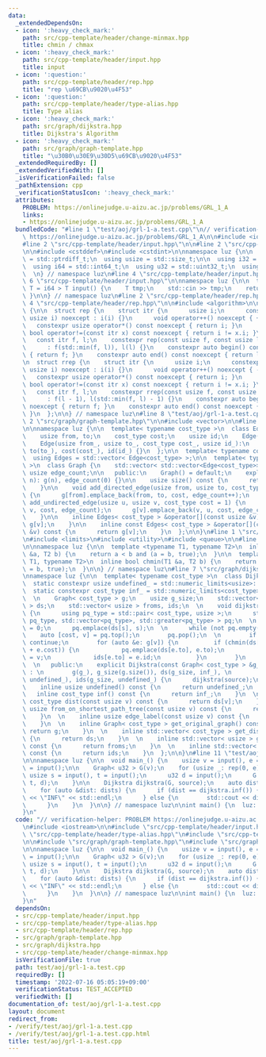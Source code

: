 ```yaml
---
data:
  _extendedDependsOn:
  - icon: ':heavy_check_mark:'
    path: src/cpp-template/header/change-minmax.hpp
    title: chmin / chmax
  - icon: ':heavy_check_mark:'
    path: src/cpp-template/header/input.hpp
    title: input
  - icon: ':question:'
    path: src/cpp-template/header/rep.hpp
    title: "rep \u69CB\u9020\u4F53"
  - icon: ':question:'
    path: src/cpp-template/header/type-alias.hpp
    title: Type alias
  - icon: ':heavy_check_mark:'
    path: src/graph/dijkstra.hpp
    title: Dijkstra's Algorithm
  - icon: ':heavy_check_mark:'
    path: src/graph/graph-template.hpp
    title: "\u30B0\u30E9\u30D5\u69CB\u9020\u4F53"
  _extendedRequiredBy: []
  _extendedVerifiedWith: []
  _isVerificationFailed: false
  _pathExtension: cpp
  _verificationStatusIcon: ':heavy_check_mark:'
  attributes:
    PROBLEM: https://onlinejudge.u-aizu.ac.jp/problems/GRL_1_A
    links:
    - https://onlinejudge.u-aizu.ac.jp/problems/GRL_1_A
  bundledCode: "#line 1 \"test/aoj/grl-1-a.test.cpp\"\n// verification-helper: PROBLEM\
    \ https://onlinejudge.u-aizu.ac.jp/problems/GRL_1_A\n\n#include <iostream>\n\n\
    #line 2 \"src/cpp-template/header/input.hpp\"\n\n#line 2 \"src/cpp-template/header/type-alias.hpp\"\
    \n\n#include <cstddef>\n#include <cstdint>\n\nnamespace luz {\n\n  using isize\
    \ = std::ptrdiff_t;\n  using usize = std::size_t;\n\n  using i32 = std::int32_t;\n\
    \  using i64 = std::int64_t;\n  using u32 = std::uint32_t;\n  using u64 = std::uint64_t;\n\
    \  \n} // namespace luz\n#line 4 \"src/cpp-template/header/input.hpp\"\n\n#line\
    \ 6 \"src/cpp-template/header/input.hpp\"\n\nnamespace luz {\n\n  template< typename\
    \ T = i64 > T input() {\n    T tmp;\n    std::cin >> tmp;\n    return tmp;\n \
    \ }\n\n} // namespace luz\n#line 2 \"src/cpp-template/header/rep.hpp\"\n\n#line\
    \ 4 \"src/cpp-template/header/rep.hpp\"\n\n#include <algorithm>\n\nnamespace luz\
    \ {\n\n  struct rep {\n    struct itr {\n      usize i;\n      constexpr itr(const\
    \ usize i) noexcept : i(i) {}\n      void operator++() noexcept { ++i; }\n   \
    \   constexpr usize operator*() const noexcept { return i; }\n      constexpr\
    \ bool operator!=(const itr x) const noexcept { return i != x.i; }\n    };\n \
    \   const itr f, l;\n    constexpr rep(const usize f, const usize l) noexcept\n\
    \      : f(std::min(f, l)), l(l) {}\n    constexpr auto begin() const noexcept\
    \ { return f; }\n    constexpr auto end() const noexcept { return l; }\n  };\n\
    \n  struct rrep {\n    struct itr {\n      usize i;\n      constexpr itr(const\
    \ usize i) noexcept : i(i) {}\n      void operator++() noexcept { --i; }\n   \
    \   constexpr usize operator*() const noexcept { return i; }\n      constexpr\
    \ bool operator!=(const itr x) const noexcept { return i != x.i; }\n    };\n \
    \   const itr f, l;\n    constexpr rrep(const usize f, const usize l) noexcept\n\
    \      : f(l - 1), l(std::min(f, l) - 1) {}\n    constexpr auto begin() const\
    \ noexcept { return f; }\n    constexpr auto end() const noexcept { return l;\
    \ }\n  };\n\n} // namespace luz\n#line 8 \"test/aoj/grl-1-a.test.cpp\"\n\n#line\
    \ 2 \"src/graph/graph-template.hpp\"\n\n#include <vector>\n\n#line 6 \"src/graph/graph-template.hpp\"\
    \n\nnamespace luz {\n\n  template< typename cost_type >\n  class Edge {\n   public:\n\
    \    usize from, to;\n    cost_type cost;\n    usize id;\n    Edge() = default;\n\
    \    Edge(usize from_, usize to_, cost_type cost_, usize id_):\n      from(from_),\
    \ to(to_), cost(cost_), id(id_) {}\n  };\n\n  template< typename cost_type >\n\
    \  using Edges = std::vector< Edge<cost_type> >;\n\n  template< typename cost_type\
    \ >\n  class Graph {\n    std::vector< std::vector<Edge<cost_type>> > g;\n   \
    \ usize edge_count;\n\n   public:\n    Graph() = default;\n    explicit Graph(usize\
    \ n): g(n), edge_count(0) {}\n\n    usize size() const {\n      return g.size();\n\
    \    }\n\n    void add_directed_edge(usize from, usize to, cost_type cost = 1)\
    \ {\n      g[from].emplace_back(from, to, cost, edge_count++);\n    }\n\n    void\
    \ add_undirected_edge(usize u, usize v, cost_type cost = 1) {\n      g[u].emplace_back(u,\
    \ v, cost, edge_count);\n      g[v].emplace_back(v, u, cost, edge_count++);\n\
    \    }\n\n    inline Edges< cost_type > &operator[](const usize &v) {\n      return\
    \ g[v];\n    }\n\n    inline const Edges< cost_type > &operator[](const usize\
    \ &v) const {\n      return g[v];\n    }\n  };\n\n}\n#line 1 \"src/graph/dijkstra.hpp\"\
    \n#include <limits>\n#include <utility>\n#include <queue>\n\n#line 2 \"src/cpp-template/header/change-minmax.hpp\"\
    \n\nnamespace luz {\n\n  template <typename T1, typename T2>\n  inline bool chmax(T1\
    \ &a, T2 b) {\n    return a < b and (a = b, true);\n  }\n\n  template <typename\
    \ T1, typename T2>\n  inline bool chmin(T1 &a, T2 b) {\n    return a > b and (a\
    \ = b, true);\n  }\n\n} // namespace luz\n#line 7 \"src/graph/dijkstra.hpp\"\n\
    \nnamespace luz {\n\n  template< typename cost_type >\n  class Dijkstra {\n  \
    \  static constexpr usize undefined_ = std::numeric_limits<usize>::max();\n  \
    \  static constexpr cost_type inf_ = std::numeric_limits<cost_type>::max();\n\
    \  \n    Graph< cost_type > g;\n    usize g_size;\n    std::vector< cost_type\
    \ > ds;\n    std::vector< usize > froms, ids;\n  \n    void dijkstra(usize s)\
    \ {\n      using pq_type = std::pair< cost_type, usize >;\n      std::priority_queue<\
    \ pq_type, std::vector<pq_type>, std::greater<pq_type> > pq;\n  \n      ds[s]\
    \ = 0;\n      pq.emplace(ds[s], s);\n  \n      while (not pq.empty()) {\n    \
    \    auto [cost, v] = pq.top();\n        pq.pop();\n  \n        if (ds[v] < cost)\
    \ continue;\n        for (auto &e: g[v]) {\n          if (chmin(ds[e.to], cost\
    \ + e.cost)) {\n            pq.emplace(ds[e.to], e.to);\n            froms[e.to]\
    \ = v;\n            ids[e.to] = e.id;\n          }\n        }\n      }\n    }\n\
    \  \n   public:\n    explicit Dijkstra(const Graph< cost_type > &g_, usize source)\
    \ : \n        g(g_), g_size(g.size()), ds(g_size, inf_), \n        froms(g_size,\
    \ undefined_), ids(g_size, undefined_) {\n      dijkstra(source);\n    }\n  \n\
    \    inline usize undefined() const {\n      return undefined_;\n    }\n  \n \
    \   inline cost_type inf() const {\n      return inf_;\n    }\n  \n    inline\
    \ cost_type dist(const usize v) const {\n      return ds[v];\n    }\n  \n    inline\
    \ usize from_on_shortest_path_tree(const usize v) const {\n      return froms[v];\n\
    \    }\n  \n    inline usize edge_label(const usize v) const {\n      return ids[v];\n\
    \    }\n  \n    inline Graph< cost_type > get_original_graph() const {\n     \
    \ return g;\n    }\n  \n    inline std::vector< cost_type > get_distances() const\
    \ {\n      return ds;\n    }\n  \n    inline std::vector< usize > get_shortest_path_tree()\
    \ const {\n      return froms;\n    }\n  \n    inline std::vector< usize > get_edge_labels()\
    \ const {\n      return ids;\n    }\n  };\n\n}\n#line 11 \"test/aoj/grl-1-a.test.cpp\"\
    \n\nnamespace luz {\n\n  void main_() {\n    usize v = input(), e = input(), source\
    \ = input();\n\n    Graph< u32 > G(v);\n    for (usize _: rep(0, e)) {\n     \
    \ usize s = input(), t = input();\n      u32 d = input();\n      G.add_directed_edge(s,\
    \ t, d);\n    }\n\n    Dijkstra dijkstra(G, source);\n    auto dists = dijkstra.get_distances();\n\
    \    for (auto &dist: dists) {\n      if (dist == dijkstra.inf()) {\n        std::cout\
    \ << \"INF\" << std::endl;\n      } else {\n        std::cout << dist << std::endl;\n\
    \      }\n    }\n  }\n\n} // namespace luz\n\nint main() {\n  luz::main_();\n\
    }\n"
  code: "// verification-helper: PROBLEM https://onlinejudge.u-aizu.ac.jp/problems/GRL_1_A\n\
    \n#include <iostream>\n\n#include \"src/cpp-template/header/input.hpp\"\n#include\
    \ \"src/cpp-template/header/type-alias.hpp\"\n#include \"src/cpp-template/header/rep.hpp\"\
    \n\n#include \"src/graph/graph-template.hpp\"\n#include \"src/graph/dijkstra.hpp\"\
    \n\nnamespace luz {\n\n  void main_() {\n    usize v = input(), e = input(), source\
    \ = input();\n\n    Graph< u32 > G(v);\n    for (usize _: rep(0, e)) {\n     \
    \ usize s = input(), t = input();\n      u32 d = input();\n      G.add_directed_edge(s,\
    \ t, d);\n    }\n\n    Dijkstra dijkstra(G, source);\n    auto dists = dijkstra.get_distances();\n\
    \    for (auto &dist: dists) {\n      if (dist == dijkstra.inf()) {\n        std::cout\
    \ << \"INF\" << std::endl;\n      } else {\n        std::cout << dist << std::endl;\n\
    \      }\n    }\n  }\n\n} // namespace luz\n\nint main() {\n  luz::main_();\n\
    }\n"
  dependsOn:
  - src/cpp-template/header/input.hpp
  - src/cpp-template/header/type-alias.hpp
  - src/cpp-template/header/rep.hpp
  - src/graph/graph-template.hpp
  - src/graph/dijkstra.hpp
  - src/cpp-template/header/change-minmax.hpp
  isVerificationFile: true
  path: test/aoj/grl-1-a.test.cpp
  requiredBy: []
  timestamp: '2022-07-16 05:05:19+09:00'
  verificationStatus: TEST_ACCEPTED
  verifiedWith: []
documentation_of: test/aoj/grl-1-a.test.cpp
layout: document
redirect_from:
- /verify/test/aoj/grl-1-a.test.cpp
- /verify/test/aoj/grl-1-a.test.cpp.html
title: test/aoj/grl-1-a.test.cpp
---
```

